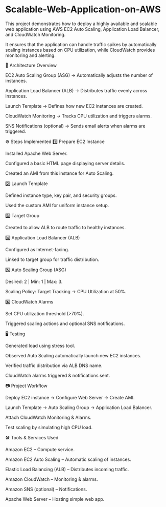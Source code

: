 # Scalable-Web-Application-on-AWS

This project demonstrates how to deploy a highly available and scalable web application using AWS EC2 Auto Scaling, Application Load Balancer, and CloudWatch Monitoring.

It ensures that the application can handle traffic spikes by automatically scaling instances based on CPU utilization, while CloudWatch provides monitoring and alerting.

📌 Architecture Overview

EC2 Auto Scaling Group (ASG) → Automatically adjusts the number of instances.

Application Load Balancer (ALB) → Distributes traffic evenly across instances.

Launch Template → Defines how new EC2 instances are created.

CloudWatch Monitoring → Tracks CPU utilization and triggers alarms.

SNS Notifications (optional) → Sends email alerts when alarms are triggered.

⚙️ Steps Implemented
1️⃣ Prepare EC2 Instance

Installed Apache Web Server.

Configured a basic HTML page displaying server details.

Created an AMI from this instance for Auto Scaling.

2️⃣ Launch Template

Defined instance type, key pair, and security groups.

Used the custom AMI for uniform instance setup.

3️⃣ Target Group

Created to allow ALB to route traffic to healthy instances.

4️⃣ Application Load Balancer (ALB)

Configured as Internet-facing.

Linked to target group for traffic distribution.

5️⃣ Auto Scaling Group (ASG)

Desired: 2 | Min: 1 | Max: 3.

Scaling Policy: Target Tracking → CPU Utilization at 50%.

6️⃣ CloudWatch Alarms

Set CPU utilization threshold (>70%).

Triggered scaling actions and optional SNS notifications.

🖥️ Testing

Generated load using stress tool.

Observed Auto Scaling automatically launch new EC2 instances.

Verified traffic distribution via ALB DNS name.

CloudWatch alarms triggered & notifications sent.

📷 Project Workflow

Deploy EC2 instance → Configure Web Server → Create AMI.

Launch Template → Auto Scaling Group → Application Load Balancer.

Attach CloudWatch Monitoring & Alarms.

Test scaling by simulating high CPU load.

🛠️ Tools & Services Used

Amazon EC2 – Compute service.

Amazon EC2 Auto Scaling – Automatic scaling of instances.

Elastic Load Balancing (ALB) – Distributes incoming traffic.

Amazon CloudWatch – Monitoring & alarms.

Amazon SNS (optional) – Notifications.

Apache Web Server – Hosting simple web app.
